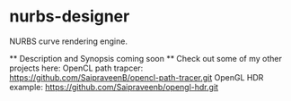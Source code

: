 # nurbs-designer
NURBS curve rendering engine.

** Description and Synopsis coming soon **
Check out some of my other projects here:
OpenCL path trapcer: https://github.com/SaipraveenB/opencl-path-tracer.git
OpenGL HDR example:
https://github.com/Saipraveenb/opengl-hdr.git


